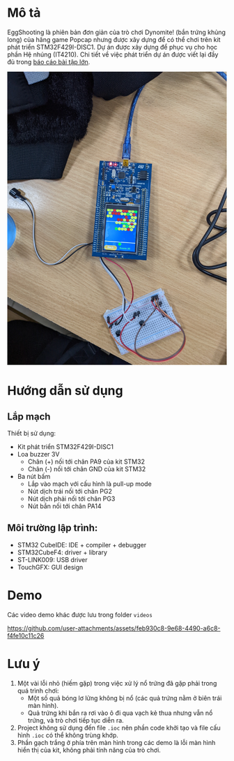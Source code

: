 # Mô tả

EggShooting là phiên bản đơn giản của trò chơi Dynomite! (bắn trứng khủng long) của hãng game Popcap nhưng được xây dựng để có thể chơi trên kit phát triển STM32F429I-DISC1. Dự án được xây dựng để phục vụ cho học phần Hệ nhúng (IT4210). Chi tiết về việc phát triển dự án được viết lại đầy đủ trong [báo cáo bài tập lớn](report/report.pdf).

![Ảnh minh họa trò chơi EggShooting](imgs/egg_shooting.jpg)

# Hướng dẫn sử dụng

## Lắp mạch
Thiết bị sử dụng:
- Kit phát triển STM32F429I-DISC1
- Loa buzzer 3V
    - Chân (+) nối tới chân PA9 của kit STM32
    - Chân (-) nối tới chân GND của kit STM32
- Ba nút bấm 
    - Lắp vào mạch với cấu hình là pull-up mode
    - Nút dịch trái nối tới chân PG2
    - Nút dịch phải nối tới chân PG3
    - Nút bắn nối tới chân PA14

## Môi trường lập trình:
- STM32 CubeIDE: IDE + compiler + debugger
- STM32CubeF4: driver + library
- ST-LINK009: USB driver
- TouchGFX: GUI design

# Demo

Các video demo khác được lưu trong folder `videos`

https://github.com/user-attachments/assets/feb930c8-9e68-4490-a6c8-f4fe10c11c26

# Lưu ý

1. Một vài lỗi nhỏ (hiếm gặp) trong việc xử lý nổ trứng đã gặp phải trong quá trình chơi:
    - Một số quả bóng lơ lửng không bị nổ (các quả trứng nằm ở biên trái màn hình).
    - Quả trứng khi bắn ra rơi vào ô đi qua vạch kẻ thua nhưng vẫn nổ trứng, và trò chơi tiếp tục diễn ra.
2. Project không sử dụng đến file `.ioc` nên phần code khởi tạo và file cấu hình `.ioc` có thể không trùng khớp.
3. Phần gạch trắng ở phía trên màn hình trong các demo là lỗi màn hình hiển thị của kit, không phải tính năng của trò chơi.
